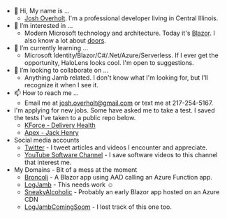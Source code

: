 - 👋 Hi, My name is ...
  - [Josh Overholt](https://www.linkedin.com/in/josh-overholt-software/).  I'm a professional developer living in Central Illinois.
- 👀 I’m interested in ...
  - Modern Microsoft technology and architecture.  Today it's [Blazor](https://dotnet.microsoft.com/en-us/apps/aspnet/web-apps/blazor).  I also know a lot about [doors](https://youtu.be/CZbk1BZZIag).
- 🌱 I’m currently learning ...
  - Microsoft Identity/Blazor/C#/.Net/Azure/Serverless.  If I ever get the opportunity, HaloLens looks cool.  I'm open to suggestions.
- 💞️ I’m looking to collaborate on ...  
  - Anything Jamb related.  I don't know what I'm looking for, but I'll recognize it when I see it.
- 📫 How to reach me ... 
  - Email me at josh.overholt@gmail.com or text me at 217-254-5167.
-  I'm applying for new jobs.  Some have asked me to take a test.  I saved the tests I've taken to a public repo below.
   - [KForce - Delivery Health](https://github.com/LogJamb-Josh/CodingChallenge.Wpf.KForce.DeliveryHealth)
   - [Apex - Jack Henry](https://github.com/LogJamb-Josh/CodingChallenge.WebApi.Apex.JackHenry)
-  Social media accounts
   -  [Twitter](https://twitter.com/JoshDotOverholt) - I tweet articles and videos I encounter and appreciate.
   -  [YouTube Software Channel](https://www.youtube.com/playlist?list=PL-QFoptVTw3jOn4MQChi56T2p8nbL9XEv) - I save software videos to this channel that interest me.
-  My Domains - Bit of a mess at the moment
   - [Broncolj](https://www.broncolj.com/) - A Blazor app using AAD calling an Azure Function app.
   - [LogJamb](https://www.logjamb.com/) - This needs work  **:relaxed:**
   - [SneakyAlcoholic](https://www.sneakyalcoholic.com/) - Probably an early Blazor app hosted on an Azure CDN
   - [LogJambComingSoom](http://logjambcomingsoon.com/) - I lost track of this one too.



<!---
LogJamb-Josh/LogJamb-Josh is a ✨ special ✨ repository because its `README.md` (this file) appears on your GitHub profile.
You can click the Preview link to take a look at your changes.
--->
